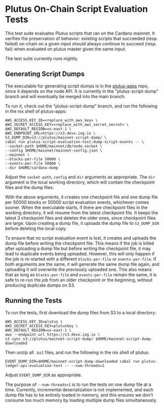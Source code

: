 # Plutus On-Chain Script Evaluation Tests

This test suite evaluates Plutus scripts that ran on the Cardano mainnet.
It verifies the preservation of behavior: existing scripts that succeeded (resp. failed) on-chain on a given input should always continue to succeed (resp. fail) when evaluated on plutus master given the same input.

The test suite currently runs nightly.

## Generating Script Dumps

The executable for generating script dumps is in the [plutus-apps](https://github.com/input-output-hk/plutus-apps) repo, since it depends on the node API.
It is currently in the "plutus-script-dump" branch and will eventually be merged into the main branch.

To run it, check out the "plutus-script-dump" branch, and run the following in the nix shell of plutus-apps:

```
AWS_ACCESS_KEY_ID=<replace_with_aws_key> \
AWS_SECRET_ACCESS_KEY=<replace_with_aws_secret_secret> \
AWS_DEFAULT_REGION=us-east-1 \
AWS_ENDPOINT_URL=https://s3.devx.iog.io \
S3_DUMP_DIR=s3://plutus/mainnet-script-dump/ \
cabal run plutus-script-evaluation-test:dump-script-events -- \
--socket-path $HOME/mainnet/db/node.socket \
--config $HOME/mainnet/mainnet-config.json \
--mainnet \
--blocks-per-file 50000 \
--events-per-file 50000 \
--dir $HOME/cardano-dump
```

Adjust the `socket-path`, `config` and `dir` arguments as appropriate.
The `dir` argument is the local working directory, which will contain the checkpoint files and the dump files.

With the above arguments, it creates one checkpoint file and one dump file per 50000 blocks or 50000 script evaluation events, whichever comes sooner.
When the executable starts, if there are checkpoint files in the working directory, it will resume from the latest checkpoint file.
It keeps the latest 3 checkpoint files and deletes the older ones, since checkpoint files are large.
Upon creating a dump file, it uploads the dump file to `S3_DUMP_DIR` before deleting the local copy.

To ensure that no script evaluation event is lost, it creates and uploads the dump file before writing the checkpoint file.
This means if the job is killed after uploading a dump file but before writing the checkpoint file, it may lead to duplicate events being uploaded.
However, this will only happen if the job is re-started with a different `blocks-per-file` or `events-per-file`.
If both arguments are the same, it will generate the same dump file again, and uploading it will overwrite the previously uploaded one.
This also means that as long as `blocks-per-file` and `events-per-file` remain the same, it is safe to re-run the job from an older checkpoint or the beginning, without producing duplicate dumps on S3.

## Running the Tests

To run the tests, first download the dump files from S3 to a local directory:

```
AWS_ACCESS_KEY_ID=plutus \
AWS_SECRET_ACCESS_KEY=plutuskey \
AWS_DEFAULT_REGION=us-east-1 \
aws --endpoint-url https://s3.devx.iog.io \
s3 sync s3://plutus/mainnet-script-dump/ $HOME/mainnet-script-dump-downloaded
```

Then unzip all `.bz2` files, and run the following in the nix shell of plutus:

```
EVENT_DUMP_DIR=$HOME/mainnet-script-dump-downloaded cabal run plutus-ledger-api:evaluation-test -- --num-threads=1
```

Adjust `EVENT_DUMP_DIR` as appropriate.

The purpose of `--num-threads=1` is to run the tests on one dump file at a time.
Currently, incremental deserialization is not implemented, and each dump file has to be entirely loaded in memory, and this ensures we don't consume too much memory by loading multiple dump files simultaneously.
